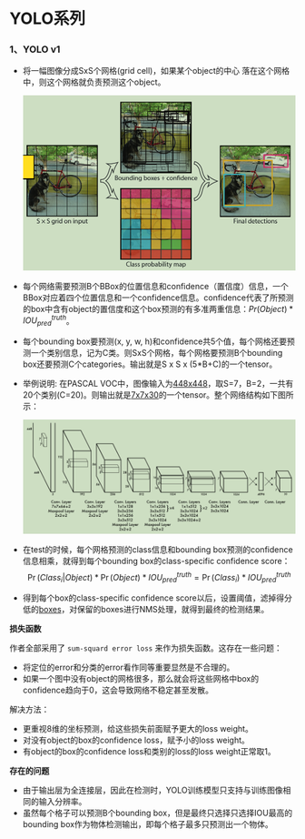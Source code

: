 # YOLO系列

### 1、YOLO v1

- 将一幅图像分成SxS个网格(grid cell)，如果某个object的中心 落在这个网格中，则这个网格就负责预测这个object。

  <img src="./assets/image-20240822110924445.png" alt="image-20240822110924445" style="zoom:70%;" />

- 每个网络需要预测B个BBox的位置信息和confidence（置信度）信息，一个BBox对应着四个位置信息和一个confidence信息。confidence代表了所预测的box中含有object的置信度和这个box预测的有多准两重信息：$Pr(Object)*IOU_{pred}^{truth}$。

- 每个bounding box要预测(x, y, w, h)和confidence共5个值，每个网格还要预测一个类别信息，记为C类。则SxS个网格，每个网格要预测B个bounding box还要预测C个categories。输出就是S x S x (5*B+C)的一个tensor。

- 举例说明: 在PASCAL VOC中，图像输入为[448x448](https://www.zhihu.com/search?q=448x448&search_source=Entity&hybrid_search_source=Entity&hybrid_search_extra={"sourceType"%3A"article"%2C"sourceId"%3A362758477})，取S=7，B=2，一共有20个类别(C=20)。则输出就是[7x7x30](https://www.zhihu.com/search?q=7x7x30&search_source=Entity&hybrid_search_source=Entity&hybrid_search_extra={"sourceType"%3A"article"%2C"sourceId"%3A362758477})的一个tensor。整个网络结构如下图所示：

  <img src="./assets/image-20240822111221690.png" alt="image-20240822111221690" style="zoom:80%;" />

- 在test的时候，每个网格预测的class信息和bounding box预测的confidence信息相乘，就得到每个bounding box的class-specific confidence score：
  $$
  \Pr(Class_i|Object)*\Pr(Object)*IOU_{pred}^{truth} = \Pr(Class_i)*IOU_{pred}^{truth}
  $$
  

- 得到每个box的class-specific confidence score以后，设置阈值，滤掉得分低的[boxes](https://www.zhihu.com/search?q=boxes&search_source=Entity&hybrid_search_source=Entity&hybrid_search_extra={"sourceType"%3A"article"%2C"sourceId"%3A362758477})，对保留的boxes进行NMS处理，就得到最终的检测结果。

**损失函数**

作者全部采用了 `sum-squard error loss` 来作为损失函数。这存在一些问题：

- 将定位的error和分类的error看作同等重要显然是不合理的。
- 如果一个图中没有object的网格很多，那么就会将这些网格中box的confidence趋向于0，这会导致网络不稳定甚至发散。

解决方法：

- 更重视8维的坐标预测，给这些损失前面赋予更大的loss weight。
- 对没有object的box的confidence loss，赋予小的loss weight。
- 有object的box的confidence loss和类别的loss的loss weight正常取1。

**存在的问题**

- 由于输出层为全连接层，因此在检测时，YOLO训练模型只支持与训练图像相同的输入分辨率。
- 虽然每个格子可以预测B个bounding box，但是最终只选择只选择IOU最高的bounding box作为物体检测输出，即每个格子最多只预测出一个物体。